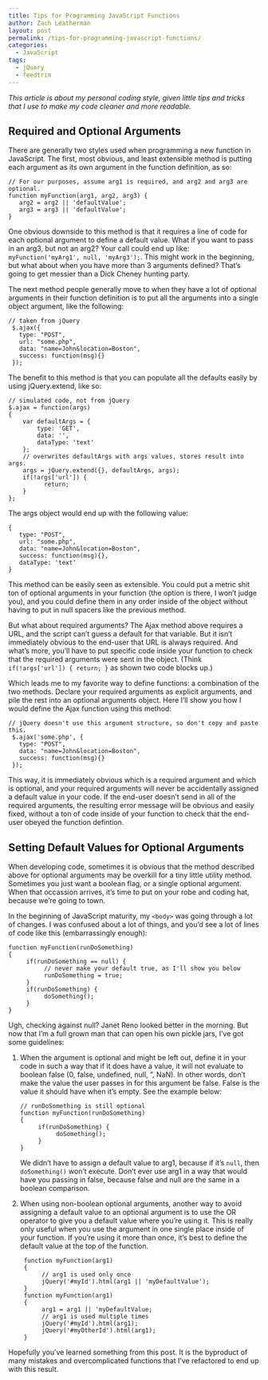 ```yaml
---
title: Tips for Programming JavaScript Functions
author: Zach Leatherman
layout: post
permalink: /tips-for-programming-javascript-functions/
categories:
  - JavaScript
tags:
  - jQuery
  - feedtrim
---
```


*This article is about my personal coding style, given little tips and tricks that I use to make my code cleaner and more readable.*

## Required and Optional Arguments

There are generally two styles used when programming a new function in JavaScript. The first, most obvious, and least extensible method is putting each argument as its own argument in the function definition, as so:

    // For our purposes, assume arg1 is required, and arg2 and arg3 are optional.
    function myFunction(arg1, arg2, arg3) {
       arg2 = arg2 || 'defaultValue';
       arg3 = arg3 || 'defaultValue';
    }

One obvious downside to this method is that it requires a line of code for each optional argument to define a default value. What if you want to pass in an arg3, but not an arg2? Your call could end up like: `myFunction('myArg1', null, 'myArg3');`. This might work in the beginning, but what about when you have more than 3 arguments defined? That’s going to get messier than a Dick Cheney hunting party.

The next method people generally move to when they have a lot of optional arguments in their function definition is to put all the arguments into a single object argument, like the following:

    // taken from jQuery
     $.ajax({
       type: "POST",
       url: "some.php",
       data: "name=John&location=Boston",
       success: function(msg){}
     });

The benefit to this method is that you can populate all the defaults easily by using jQuery.extend, like so:

    // simulated code, not from jQuery
    $.ajax = function(args)
    {
        var defaultArgs = {
            type: 'GET',
            data: '',
            dataType: 'text'
        };
        // overwrites defaultArgs with args values, stores result into args.
        args = jQuery.extend({}, defaultArgs, args);
        if(!args['url']) {
              return;
        }
    };

The args object would end up with the following value:

    {
       type: "POST",
       url: "some.php",
       data: "name=John&location=Boston",
       success: function(msg){},
       dataType: 'text'
    }

This method can be easily seen as extensible. You could put a metric shit ton of optional arguments in your function (the option is there, I won’t judge you), and you could define them in any order inside of the object without having to put in null spacers like the previous method.

But what about required arguments? The Ajax method above requires a URL, and the script can’t guess a default for that variable. But it isn’t immediately obvious to the end-user that URL is always required. And what’s more, you’ll have to put specific code inside your function to check that the required arguments were sent in the object. (Think `if(!args['url']) { return; }` as shown two code blocks up.)

Which leads me to my favorite way to define functions: a combination of the two methods. Declare your required arguments as explicit arguments, and pile the rest into an optional arguments object. Here I’ll show you how I would define the Ajax function using this method:

    // jQuery doesn't use this argument structure, so don't copy and paste this.
     $.ajax('some.php', {
       type: "POST",
       data: "name=John&location=Boston",
       success: function(msg){}
     });

This way, it is immediately obvious which is a required argument and which is optional, and your required arguments will never be accidentally assigned a default value in your code. If the end-user doesn’t send in all of the required arguments, the resulting error message will be obvious and easily fixed, without a ton of code inside of your function to check that the end-user obeyed the function defintion.

## Setting Default Values for Optional Arguments

When developing code, sometimes it is obvious that the method described above for optional arguments may be overkill for a tiny little utility method. Sometimes you just want a boolean flag, or a single optional argument. When that occassion arrives, it’s time to put on your robe and coding hat, because we’re going to town.

In the beginning of JavaScript maturity, my `<body>` was going through a lot of changes. I was confused about a lot of things, and you’d see a lot of lines of code like this (embarrassingly enough):

    function myFunction(runDoSomething)
    {
         if(runDoSomething == null) {
              // never make your default true, as I'll show you below
              runDoSomething = true;
         }
         if(runDoSomething) {
              doSomething();
         }
    }

Ugh, checking against null? Janet Reno looked better in the morning. But now that I’m a full grown man that can open his own pickle jars, I’ve got some guidelines:

1.  When the argument is optional and might be left out, define it in your code in such a way that if it does have a value, it will not evaluate to boolean false (0, false, undefined, null, ”, NaN). In other words, don’t make the value the user passes in for this argument be false. False is the value it should have when it’s empty. See the example below:

        // runDoSomething is still optional
        function myFunction(runDoSomething)
        {
             if(runDoSomething) {
                  doSomething();
             }
        }
    
    We didn’t have to assign a default value to arg1, because if it’s `null`, then `doSomething()` won’t execute. Don’t ever use arg1 in a way that would have you passing in false, because false and null are the same in a boolean comparison.  
1. When using non-boolean optional arguments, another way to avoid assigning a default value to an optional argument is to use the OR operator to give you a default value where you’re using it. This is really only useful when you use the argument in one single place inside of your function. If you’re using it more than once, it’s best to define the default value at the top of the function.

        function myFunction(arg1)
        {
             // arg1 is used only once
             jQuery('#myId').html(arg1 || 'myDefaultValue');
        }
        function myFunction(arg1)
        {
             arg1 = arg1 || 'myDefaultValue;
             // arg1 is used multiple times
             jQuery('#myId').html(arg1);
             jQuery('#myOtherId').html(arg1);
        }
    
Hopefully you’ve learned something from this post. It is the byproduct of many mistakes and overcomplicated functions that I’ve refactored to end up with this result.

